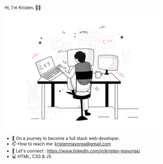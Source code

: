   Hi, I'm Kristen. 👋🏽



![](https://github.com/Mayorgak/Mayorgak/blob/master/images/pixeltrue-web-development.png)


- 🌱 On a journey to become a full stack web developer.
- 📫 How to reach me: kristenmayorga@gmail.com 
- 👥 Let's connect : https://www.linkedin.com/in/kristen-mayorga/ 
- 💻 HTML, CSS & JS
